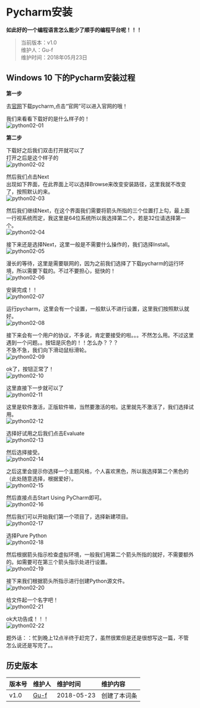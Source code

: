 # Pycharm安装
**如此好的一个编程语言怎么能少了顺手的编程平台呢！！！**

>当前版本：v1.0  
>维护人：Gu-f  
>维护时间：2018年05月23日

## Windows 10 下的Pycharm安装过程

**第一步**  

去[官网](https://www.jetbrains.com/pycharm/)下载pycharm,点击“官网”可以进入官网的哦！  

我们来看看下载好的是什么样子的！  
![python02-01](amWiki/images/pythonimg/python02-01.jpg)  

**第二步**  

下载好之后我们双击打开就可以了  
打开之后是这个样子的  
![python02-02](amWiki/images/pythonimg/python02-02.jpg)  

然后我们点击Next  
出现如下界面，在此界面上可以选择Browse来改变安装路径，这里我就不改变了，按照默认的来。  
![python02-03](amWiki/images/pythonimg/python02-03.jpg)  

然后我们继续Next，在这个界面我们需要将箭头所指的三个位置打上勾，最上面一行视系统而定，我这里是64位系统所以我选择第二个，若是32位请选择第一个。  
![python02-04](amWiki/images/pythonimg/python02-04.jpg)  

接下来还是选择Next，这里一般是不需要什么操作的，我们选择Install。  
![python02-05](amWiki/images/pythonimg/python02-05.jpg)  

漫长的等待，这里是需要联网的，因为之前我们选择了下载pycharm的运行环境，所以需要下载的。不过不要担心，挺快的！  
![python02-06](amWiki/images/pythonimg/python02-06.jpg)  

安装完成！！  
![python02-07](amWiki/images/pythonimg/python02-07.jpg)  

运行pycharm，这里会有一个设置，一般默认不进行设置，这里我们按照默认就好。  
![python02-08](amWiki/images/pythonimg/python02-08.jpg)  

接下来会有一个用户的协议，不多说，肯定要接受的啦。。。不然怎么用。不过这里遇到一个问题。。按钮是灰色的！！怎么办？？？  
不急不急，我们向下滑动鼠标滑轮。  
![python02-09](amWiki/images/pythonimg/python02-09.jpg)  

ok了，按钮正常了！  
![python02-10](amWiki/images/pythonimg/python02-10.jpg)  

这里直接下一步就可以了  
![python02-11](amWiki/images/pythonimg/python02-11.jpg)  

这里是软件激活，正版软件嘛，当然要激活的啦。这里就先不激活了，我们选择试用。  
![python02-12](amWiki/images/pythonimg/python02-12.jpg)  

选择好试用之后我们点击Evaluate  
![python02-13](amWiki/images/pythonimg/python02-13.jpg)  

然后选择接受。  
![python02-14](amWiki/images/pythonimg/python02-14.jpg)  

之后这里会提示你选择一个主题风格，个人喜欢黑色，所以我选择第二个黑色的（此处随意选择，根据爱好）。  
![python02-15](amWiki/images/pythonimg/python02-15.jpg)  

然后直接点击Start Using PyCharm即可。  
![python02-16](amWiki/images/pythonimg/python02-16.jpg)  

然后我们可以开始我们第一个项目了，选择新建项目。  
![python02-17](amWiki/images/pythonimg/python02-17.jpg)  

选择Pure Python  
![python02-18](amWiki/images/pythonimg/python02-18.jpg)  

然后根据箭头指示检查虚拟环境，一般我们用第二个箭头所指的就好，不需要额外的。如需要可在第三个箭头指示处进行设置。  
![python02-19](amWiki/images/pythonimg/python02-19.jpg)  

接下来我们根据箭头所指示进行创建Python源文件。  
![python02-20](amWiki/images/pythonimg/python02-20.jpg)  

给文件起一个名字吧！  
![python02-21](amWiki/images/pythonimg/python02-21.jpg)  

ok大功告成！！！  
![python02-22](amWiki/images/pythonimg/python02-22.jpg)  

题外话：：忙到晚上12点半终于赶完了，虽然很累但是还是很想写这一篇，不管怎么说还是写完了。。

## 历史版本

| 版本号 | 维护人 |维护时间 |维护内容|
| :- | :- | :-| :- |
| v1.0 | [Gu-f](https://Gu-f.github.io/) |2018-05-23|创建了本词条|

